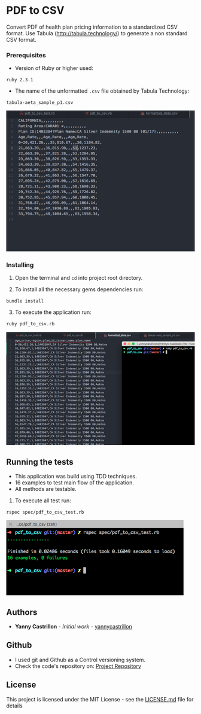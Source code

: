 # PDF to CSV

Convert PDF of health plan pricing information to a standardized CSV format.
Use Tabula (http://tabula.technology/) to generate a non standard CSV format.

### Prerequisites

- Version of Ruby or higher used:

```
ruby 2.3.1

```
- The name of the unformatted ``` .csv ``` file obtained by Tabula Technology:

```
tabula-aeta_sample_p1.csv
```

![](unformatted_csv.png)

### Installing

1) Open the terminal and ```cd``` into project root directory.

2) To install all the necessary gems dependencies run:
```
bundle install
```

3) To execute the application run:
```
ruby pdf_to_csv.rb
```

![](Execution_pdf_to_csv.png)

## Running the tests

- This application was build using TDD techniques.
- 16 examples to test main flow of the application.
- All methods are testable.

1) To execute all test run:
```
rspec spec/pdf_to_csv_test.rb
```

![](rspec_test_pdf_to_csv.png)

## Authors

* **Yanny Castrillon** - *Initial work* - [yannycastrillon](https://github.com/yannycastrillon)

## Github

* I used git and Github as a Control versioning system.
* Check the code's repository on: [Project Repository](https://github.com/yannycastrillon/pdf_to_csv)
## License

This project is licensed under the MIT License - see the [LICENSE.md](LICENSE.md) file for details
